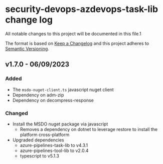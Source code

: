 # security-devops-azdevops-task-lib change log
All notable changes to this project will be documented in this file.1

The format is based on [Keep a Changelog](http://keepachangelog.com/) and this project adheres to [Semantic Versioning](http://semver.org/).

## v1.7.0 - 06/09/2023

### Added
- The `msdo-nuget-client.ts` javascript nuget client
- Dependency on adm-zip
- Dependency on decompress-response

### Changed
- Install the MSDO nuget package via javascript
  - Removes a dependency on dotnet to leverage restore to install the platform cross-platform
- Upgraded dependencies
  - azure-pipelines-task-lib to v4.3.1
  - azure-pipelines-tool-lib to v2.0.4
  - typescript to v5.1.3